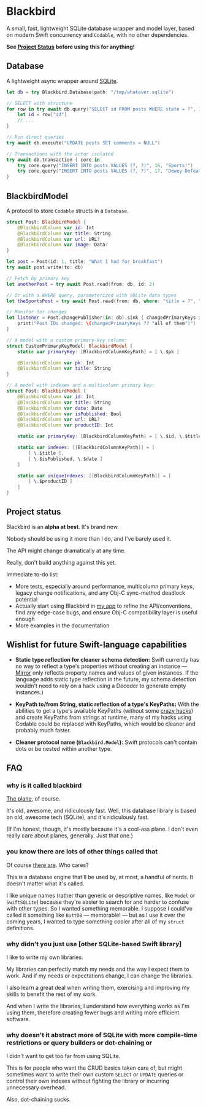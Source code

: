 # Blackbird

A small, fast, lightweight SQLite database wrapper and model layer, based on modern Swift concurrency and `Codable`, with no other dependencies.

__See [Project Status](#project-status) before using this for anything!__

## Database

A lightweight async wrapper around [SQLite](https://www.sqlite.org/).

```swift
let db = try Blackbird.Database(path: "/tmp/whatever.sqlite")

// SELECT with structure
for row in try await db.query("SELECT id FROM posts WHERE state = ?", 1) {
    let id = row["id"]
    // ...
}

// Run direct queries
try await db.execute("UPDATE posts SET comments = NULL")

// Transactions with the actor isolated
try await db.transaction { core in
    try core.query("INSERT INTO posts VALUES (?, ?)", 16, "Sports!")
    try core.query("INSERT INTO posts VALUES (?, ?)", 17, "Dewey Defeats Truman")
}
```

## BlackbirdModel

A protocol to store `Codable` structs in a `Database`.

```swift
struct Post: BlackbirdModel {
    @BlackbirdColumn var id: Int
    @BlackbirdColumn var title: String
    @BlackbirdColumn var url: URL?
    @BlackbirdColumn var image: Data?
}

let post = Post(id: 1, title: "What I had for breakfast")
try await post.write(to: db)

// Fetch by primary key
let anotherPost = try await Post.read(from: db, id: 2)

// Or with a WHERE query, parameterized with SQLite data types
let theSportsPost = try await Post.read(from: db, where: "title = ?", "Sports")

// Monitor for changes
let listener = Post.changePublisher(in: db).sink { changedPrimaryKeys in
    print("Post IDs changed: \(changedPrimaryKeys ?? "all of them")")
}

// A model with a custom primary-key column:
struct CustomPrimaryKeyModel: BlackbirdModel {
    static var primaryKey: [BlackbirdColumnKeyPath] = [ \.$pk ]

    @BlackbirdColumn var pk: Int
    @BlackbirdColumn var title: String
}

// A model with indexes and a multicolumn primary key:
struct Post: BlackbirdModel {
    @BlackbirdColumn var id: Int
    @BlackbirdColumn var title: String
    @BlackbirdColumn var date: Date
    @BlackbirdColumn var isPublished: Bool
    @BlackbirdColumn var url: URL?
    @BlackbirdColumn var productID: Int

    static var primaryKey: [BlackbirdColumnKeyPath] = [ \.$id, \.$title ]

    static var indexes: [[BlackbirdColumnKeyPath]] = [
        [ \.$title ],
        [ \.$isPublished, \.$date ]
    ]

    static var uniqueIndexes: [[BlackbirdColumnKeyPath]] = [
        [ \.$productID ]
    ]
}
```


## Project status

Blackbird is an __alpha at best__. It's brand new.

Nobody should be using it more than I do, and I've barely used it.

The API might change dramatically at any time.

Really, don't build anything against this yet.

Immediate to-do list:

* More tests, especially around performance, multicolumn primary keys, legacy change notifications, and any Obj-C sync-method deadlock potential  
* Actually start using Blackbird in [my app](https://overcast.fm/) to refine the API/conventions, find any edge-case bugs, and ensure Obj-C compatibility layer is useful enough
* More examples in the documentation

## Wishlist for future Swift-language capabilities

* __Static type reflection for cleaner schema detection:__ Swift currently has no way to reflect a type's properties without creating an instance — [Mirror](https://developer.apple.com/documentation/swift/mirror) only reflects property names and values of given instances. If the language adds static type reflection in the future, my schema detection wouldn't need to rely on a hack using a Decoder to generate empty instances.)

* __KeyPath to/from String, static reflection of a type's KeyPaths:__ With the abilities to get a type's available KeyPaths (without some [crazy hacks](https://forums.swift.org/t/getting-keypaths-to-members-automatically-using-mirror/21207)) and create KeyPaths from strings at runtime, many of my hacks using Codable could be replaced with KeyPaths, which would be cleaner and probably much faster.

* __Cleaner protocol name (`Blackbird.Model`):__ Swift protocols can't contain dots or be nested within another type.

## FAQ

### why is it called blackbird

[The plane](https://en.wikipedia.org/wiki/Lockheed_SR-71_Blackbird), of course.

It's old, awesome, and ridiculously fast. Well, this database library is based on old, awesome tech (SQLite), and it's ridiculously fast.

(If I'm honest, though, it's mostly because it's a cool-ass plane. I don't even really care about planes, generally. Just that one.)

### you know there are lots of other things called that

Of course [there are](https://en.wikipedia.org/wiki/Blackbird). Who cares?

This is a database engine that'll be used by, at most, a handful of nerds. It doesn't matter what it's called.

I like unique names (rather than generic or descriptive names, like `Model` or `SwiftSQLite`) because they're easier to search for and harder to confuse with other types. So I wanted something memorable. I suppose I could've called it something like `ButtDB` — memorable! — but as I use it over the coming years, I wanted to type something cooler after all of my `struct` definitions.

### why didn't you just use [other SQLite-based Swift library]

I like to write my own libraries.

My libraries can perfectly match my needs and the way I expect them to work. And if my needs or expectations change, I can change the libraries.

I also learn a great deal when writing them, exercising and improving my skills to benefit the rest of my work.

And when I write the libraries, I understand how everything works as I'm using them, therefore creating fewer bugs and writing more efficient software.

### why doesn't it abstract more of SQLite with more compile-time restrictions or query builders or dot-chaining or

I didn't want to get too far from using SQLite.

This is for people who want the CRUD basics taken care of, but might sometimes want to write their own custom `SELECT` or `UPDATE` queries or control their own indexes without fighting the library or incurring unnecessary overhead.

Also, dot-chaining sucks.
